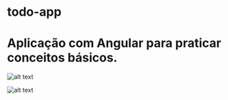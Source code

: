 # todo-app

# Aplicação com Angular para praticar conceitos básicos.

![alt text](\todo\src\assets\TelaPrincipal.png?raw=true "Tela Principal")


![alt text](/app/assets/TelaInput.png?raw=true "Tela de Input")
